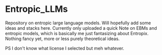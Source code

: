 # Entropic_LLMs
Repository on entropic large language models. Will hopefully add some ideas and stacks here. Currently only uploaded a quick Note on EBMs and entropic models, which is basically me just fantasizing about Entropix. Nothing fancy yet, more or less purely theoretical ideas.

PS I don't know what license I selected but meh whatever.
